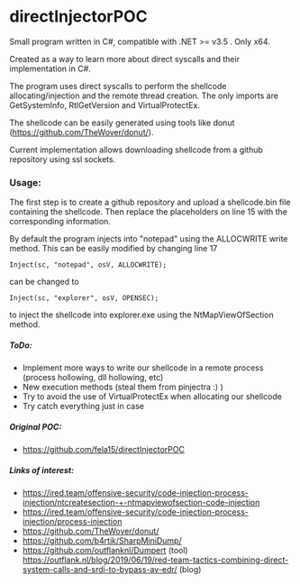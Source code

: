 # directInjectorPOC

Small program written in C#, compatible with .NET >= v3.5 . Only x64. 

Created as a way to learn more about direct syscalls and their implementation in C#. 

The program uses direct syscalls to perform the shellcode allocating/injection and the remote thread creation. The only imports are GetSystemInfo, RtlGetVersion and VirtualProtectEx.

The shellcode can be easily generated using tools like donut (https://github.com/TheWover/donut/).

Current implementation allows downloading shellcode from a github repository using ssl sockets.

### Usage: 
The first step is to create a github repository and upload a shellcode.bin file containing the shellcode. Then replace the placeholders on line 15 with the corresponding information.

By default the program injects into "notepad" using the ALLOCWRITE write method. This can be easily modified by changing line 17 
```
Inject(sc, "notepad", osV, ALLOCWRITE);
```
can be changed to 
```
Inject(sc, "explorer", osV, OPENSEC);
```
to inject the shellcode into explorer.exe using the NtMapViewOfSection method. 
##### ToDo:

  - Implement more ways to write our shellcode in a remote process (process hollowing, dll hollowing, etc)
  - New execution methods (steal them from pinjectra :) )
  - Try to avoid the use of VirtualProtectEx when allocating our shellcode
  - Try catch everything just in case

##### Original POC:

  - https://github.com/fela15/directInjectorPOC

##### Links of interest:

  - https://ired.team/offensive-security/code-injection-process-injection/ntcreatesection-+-ntmapviewofsection-code-injection
  - https://ired.team/offensive-security/code-injection-process-injection/process-injection
  - https://github.com/TheWover/donut/
  - https://github.com/b4rtik/SharpMiniDump/
  - https://github.com/outflanknl/Dumpert (tool)  https://outflank.nl/blog/2019/06/19/red-team-tactics-combining-direct-system-calls-and-srdi-to-bypass-av-edr/ (blog)


